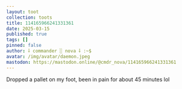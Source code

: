 ```yaml
---
layout: toot
collection: toots
title: 114165966241331361
date: 2025-03-15
published: true
tags: []
pinned: false
author: ⸸ commander ░ nova ⸸ :~$
avatar: /img/avatar/daemon.jpeg
mastodon: https://mastodon.online/@cmdr_nova/114165966241331361
---
```


Dropped a pallet on my foot, been in pain for about 45 minutes lol
